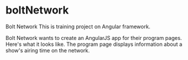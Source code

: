 # boltNetwork
Bolt Network
This is training project on Angular framework.

Bolt Network wants to create an AngularJS app for their program pages. Here's what it looks like. The program page displays information about a show's airing time on the network.